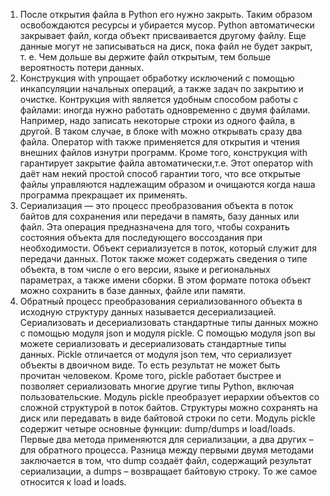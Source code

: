 1. После открытия файла в Python его нужно закрыть. Таким образом освобождаются ресурсы и убирается мусор. Python автоматически закрывает файл, когда объект присваивается другому файлу. Еще данные могут не записываться на диск, пока файл не будет закрыт, т. е. Чем дольше вы держите файл открытым, тем больше вероятность потери данных.
2. Конструкция with упрощает обработку исключений с помощью инкапсуляции начальных операций, а также задач по закрытию и очистке. Контрукция with является удобным способом работы с файлами: иногда нужно работать одновременно с двумя файлами. Например, надо записать некоторые строки из одного файла, в другой. В таком случае, в блоке with можно открывать сразу два файла. Оператор with также применяется для открытия и чтения внешних файлов изнутри программ. Кроме того, конструкция with гарантирует закрытие файла автоматически,т.е. Этот оператор with даёт нам некий простой способ гарантии того, что все открытые файлы управляются надлежащим образом и очищаются когда наша программа прекращает их применять.
3. Сериализация — это процесс преобразования объекта в поток байтов для сохранения или передачи в память, базу данных или файл. Эта операция предназначена для того, чтобы сохранить состояния объекта для последующего воссоздания при необходимости. Объект сериализуется в поток, который служит для передачи данных. Поток также может содержать сведения о типе объекта, в том числе о его версии, языке и региональных параметрах, а также имени сборки. В этом формате потока объект можно сохранить в базе данных, файле или памяти.
4. Обратный процесс преобразования сериализованного объекта в исходную структуру данных называется десериализацией. Сериализовать и десериализовать стандартные типы данных можно с помощью модуля json и модуля pickle. С помощью модуля json вы можете сериализовать и десериализовать стандартные типы данных. Pickle отличается от модуля json тем, что сериализует объекты в двоичном виде. То есть результат не может быть прочитан человеком. Кроме того, pickle работает быстрее и позволяет сериализовать многие другие типы Python, включая пользовательские. Модуль pickle преобразует иерархии объектов со сложной структурой в поток байтов. Структуры можно сохранять на диск или передавать в виде байтовой строки по сети. Модуль pickle содержит четыре основные функции: dump/dumps и load/loads. Первые два метода применяются для сериализации, а два других – для обратного процесса. Разница между первыми двумя методами заключается в том, что dump создаёт файл, содержащий результат сериализации, а dumps – возвращает байтовую строку. То же самое относится к load и loads.
